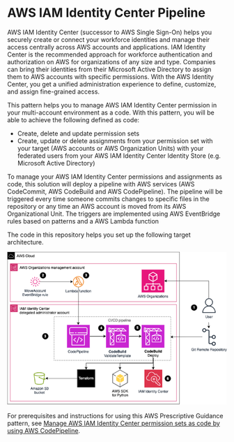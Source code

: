 # AWS IAM Identity Center Pipeline

AWS IAM Identity Center (successor to AWS Single Sign-On) helps you securely create or connect your workforce identities and manage their access centrally across AWS accounts and applications. IAM Identity Center is the recommended approach for workforce authentication and authorization on AWS for organizations of any size and type. Companies can bring their identities from their Microsoft Active Directory to assign them to AWS accounts with specific permissions. With the AWS Identity Center, you get a unified administration experience to define, customize, and assign fine-grained access.

This pattern helps you to manage AWS IAM Identity Center permission in your multi-account environment as a code. With this pattern, you will be able to achieve the following defined as code:
* Create, delete and update permission sets 
* Create, update or delete assignments from your permission set with your target (AWS accounts or AWS Organization Units) with your federated users from your AWS IAM Identity Center Identity Store (e.g. Microsoft Active Directory)

To manage your AWS IAM Identity Center permissions and assignments as code, this solution will deploy a pipeline with AWS services (AWS CodeCommit, AWS CodeBuild and AWS CodePipeline). The pipeline will be triggered every time someone commits changes to specific files in the repository or any time an AWS account is moved from its AWS Organizational Unit. The triggers are implemented using AWS EventBridge rules based on patterns and a AWS Lambda function

The code in this repository helps you set up the following target architecture.

![Architecture](pictures/aws-iam-identitycenter.png)

For prerequisites and instructions for using this AWS Prescriptive Guidance pattern, see [Manage AWS IAM Identity Center permission sets as code by using AWS CodePipeline](https://docs.aws.amazon.com/prescriptive-guidance/latest/patterns/manage-aws-iam-identity-center-permission-sets-as-code-by-using-aws-codepipeline.html).

